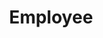 ---
title: Employee
position:
parameters:
  - name:
    content:
content_markdown: |-
  When you click ‘Employees’ tab at first you can view below interface (Figure 2.0). Top of the page you can view most available employee type and their percentage through donut. Also you can get rough idea about the existing employees by using smart table.  
  According to figure 2.1, by clicking ‘new employee’ button, you can create new employee in the system. Figure 2.2 shows the interface for adding new employee.  
   {: .info }
   
  <a class="example-image-link" href="images/employee/1e.PNG" data-lightbox="example-1"><img class="example-image" src="images/employee/1e.PNG" alt="image-1"></a>
  
    <i>Create new employee</i>

  According to figure 2.1, by clicking ‘new employee’ button, you can create new employee in the system. Figure 2.2 shows the interface for adding new employee.  
  {: .success }
  
   <i clsss="Ezuite">Employee Information</i>
   
   When you use ‘clear’ option, you can erase all details of the employee and if you want to edit only   few details of the employee, you can edit these fields and click ‘update’ button.    
  {: .success }
    <a class="example-image-link" href="images/employee/2.PNG" data-lightbox="example-1"><img class="example-image" src="images/employee/2.PNG" alt="image-1"></a>    
  
  <i clsss="Ezuite">Employee image</i>

  You can add employee image to the image box by using web cam or using file upload. When you want to save image by using web cam, you should click the ‘Capture’ button and if you want to save image by using image file, you should click the ‘Browse’ button. After loading employee details to the table, by using the basic functions you can view, edit and delete user information.   
  {: .success }
  
  <a class="example-image-link" href="images/employee/3.PNG" data-lightbox="example-1"><img class="example-image" src="images/employee/3.PNG" alt="image-1"></a>
  

left_code_blocks:
  - code_block:
    title:
    language:
right_code_blocks:
   <img src="images/1e.PNG"  width="600" height="600"/>
---
